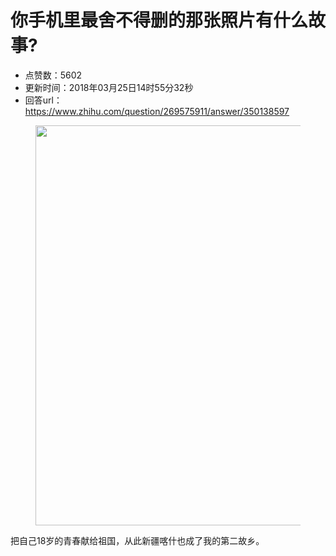 # 你手机里最舍不得删的那张照片有什么故事?
- 点赞数：5602
- 更新时间：2018年03月25日14时55分32秒
- 回答url：https://www.zhihu.com/question/269575911/answer/350138597
<body>
 <figure>
  <img src="https://pic1.zhimg.com/50/v2-af1e69edd2c3d21797f228c050937d61_720w.jpg?source=1940ef5c" data-rawwidth="640" data-rawheight="1137" data-original-token="v2-af1e69edd2c3d21797f228c050937d61" class="origin_image zh-lightbox-thumb" width="640" data-original="https://picx.zhimg.com/v2-af1e69edd2c3d21797f228c050937d61_r.jpg?source=1940ef5c">
 </figure>
 <p data-pid="qpSzn_wJ">把自己18岁的青春献给祖国，从此新疆喀什也成了我的第二故乡。</p>
</body>